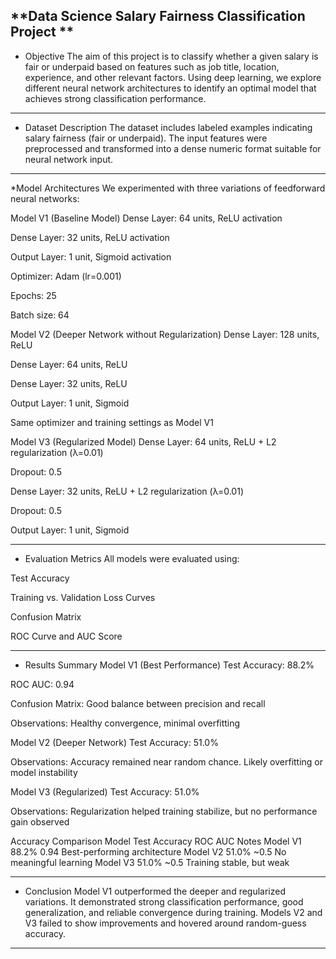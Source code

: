 **Data Science Salary Fairness Classification Project **
---

* Objective
The aim of this project is to classify whether a given salary is fair or underpaid based on features such as job title, location, experience, and other relevant factors. Using deep learning, we explore different neural network architectures to identify an optimal model that achieves strong classification performance.

---

* Dataset Description
The dataset includes labeled examples indicating salary fairness (fair or underpaid). The input features were preprocessed and transformed into a dense numeric format suitable for neural network input.

---

*Model Architectures
We experimented with three variations of feedforward neural networks:

Model V1 (Baseline Model)
Dense Layer: 64 units, ReLU activation

Dense Layer: 32 units, ReLU activation

Output Layer: 1 unit, Sigmoid activation

Optimizer: Adam (lr=0.001)

Epochs: 25

Batch size: 64

Model V2 (Deeper Network without Regularization)
Dense Layer: 128 units, ReLU

Dense Layer: 64 units, ReLU

Dense Layer: 32 units, ReLU

Output Layer: 1 unit, Sigmoid

Same optimizer and training settings as Model V1

Model V3 (Regularized Model)
Dense Layer: 64 units, ReLU + L2 regularization (λ=0.01)

Dropout: 0.5

Dense Layer: 32 units, ReLU + L2 regularization (λ=0.01)

Dropout: 0.5

Output Layer: 1 unit, Sigmoid

---

* Evaluation Metrics
All models were evaluated using:

Test Accuracy

Training vs. Validation Loss Curves

Confusion Matrix

ROC Curve and AUC Score

---

* Results Summary
Model V1 (Best Performance)
Test Accuracy: 88.2%

ROC AUC: 0.94

Confusion Matrix: Good balance between precision and recall

Observations: Healthy convergence, minimal overfitting

Model V2 (Deeper Network)
Test Accuracy: 51.0%

Observations: Accuracy remained near random chance. Likely overfitting or model instability

Model V3 (Regularized)
Test Accuracy: 51.0%

Observations: Regularization helped training stabilize, but no performance gain observed

Accuracy Comparison
Model	Test Accuracy	ROC AUC	Notes
Model V1	88.2%	0.94	Best-performing architecture
Model V2	51.0%	~0.5	No meaningful learning
Model V3	51.0%	~0.5	Training stable, but weak

---

* Conclusion
Model V1 outperformed the deeper and regularized variations. It demonstrated strong classification performance, good generalization, and reliable convergence during training. Models V2 and V3 failed to show improvements and hovered around random-guess accuracy.

---
